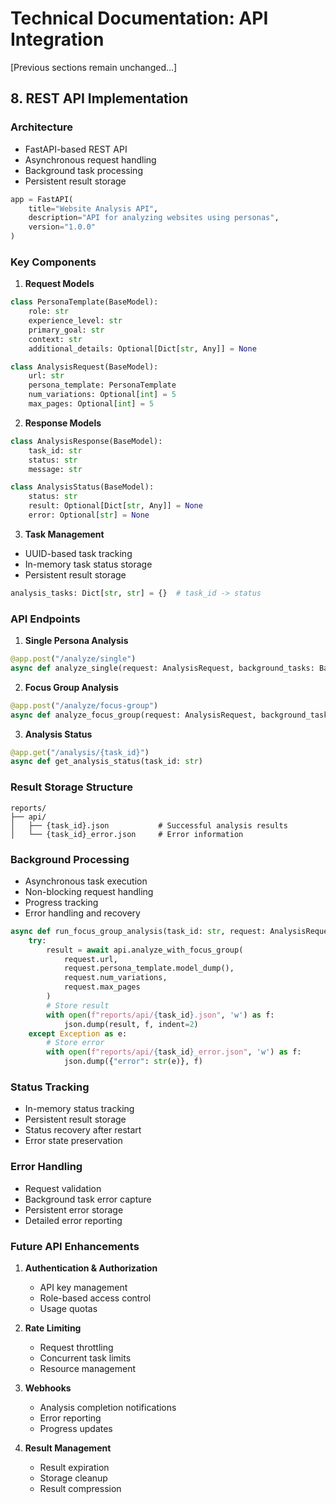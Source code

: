 # Technical Documentation: API Integration

[Previous sections remain unchanged...]

## 8. REST API Implementation

### Architecture
- FastAPI-based REST API
- Asynchronous request handling
- Background task processing
- Persistent result storage

```python
app = FastAPI(
    title="Website Analysis API",
    description="API for analyzing websites using personas",
    version="1.0.0"
)
```

### Key Components

1. **Request Models**
```python
class PersonaTemplate(BaseModel):
    role: str
    experience_level: str
    primary_goal: str
    context: str
    additional_details: Optional[Dict[str, Any]] = None

class AnalysisRequest(BaseModel):
    url: str
    persona_template: PersonaTemplate
    num_variations: Optional[int] = 5
    max_pages: Optional[int] = 5
```

2. **Response Models**
```python
class AnalysisResponse(BaseModel):
    task_id: str
    status: str
    message: str

class AnalysisStatus(BaseModel):
    status: str
    result: Optional[Dict[str, Any]] = None
    error: Optional[str] = None
```

3. **Task Management**
- UUID-based task tracking
- In-memory task status storage
- Persistent result storage
```python
analysis_tasks: Dict[str, str] = {}  # task_id -> status
```

### API Endpoints

1. **Single Persona Analysis**
```python
@app.post("/analyze/single")
async def analyze_single(request: AnalysisRequest, background_tasks: BackgroundTasks)
```

2. **Focus Group Analysis**
```python
@app.post("/analyze/focus-group")
async def analyze_focus_group(request: AnalysisRequest, background_tasks: BackgroundTasks)
```

3. **Analysis Status**
```python
@app.get("/analysis/{task_id}")
async def get_analysis_status(task_id: str)
```

### Result Storage Structure
```
reports/
├── api/
│   ├── {task_id}.json           # Successful analysis results
│   └── {task_id}_error.json     # Error information
```

### Background Processing
- Asynchronous task execution
- Non-blocking request handling
- Progress tracking
- Error handling and recovery

```python
async def run_focus_group_analysis(task_id: str, request: AnalysisRequest):
    try:
        result = await api.analyze_with_focus_group(
            request.url,
            request.persona_template.model_dump(),
            request.num_variations,
            request.max_pages
        )
        # Store result
        with open(f"reports/api/{task_id}.json", 'w') as f:
            json.dump(result, f, indent=2)
    except Exception as e:
        # Store error
        with open(f"reports/api/{task_id}_error.json", 'w') as f:
            json.dump({"error": str(e)}, f)
```

### Status Tracking
- In-memory status tracking
- Persistent result storage
- Status recovery after restart
- Error state preservation

### Error Handling
- Request validation
- Background task error capture
- Persistent error storage
- Detailed error reporting

### Future API Enhancements

1. **Authentication & Authorization**
   - API key management
   - Role-based access control
   - Usage quotas

2. **Rate Limiting**
   - Request throttling
   - Concurrent task limits
   - Resource management

3. **Webhooks**
   - Analysis completion notifications
   - Error reporting
   - Progress updates

4. **Result Management**
   - Result expiration
   - Storage cleanup
   - Result compression

